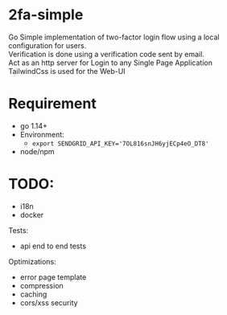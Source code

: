 # 2fa-simple 
Go Simple implementation of two-factor login flow using a local configuration for users. <br>
Verification is done using a verification code sent by email. <br>
Act as an http server for Login to any Single Page Application <br>
TailwindCss is used for the Web-UI<br>

# Requirement
- go 1.14+
- Environment:
    - `export SENDGRID_API_KEY='7OL816snJH6yjECp4eO_DT8'`
- node/npm


# TODO:
- i18n
- docker


Tests:
- api end to end tests


Optimizations:
- error page template
- compression
- caching
- cors/xss security